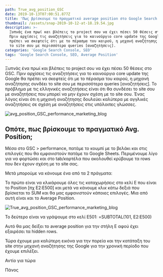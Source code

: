 ```yaml
---
path: True_avg_position_GSC
date: 2019-10-13T07:00:51.877Z
title: 'Πως βρίσκουμε το πραγματικό average position στο Google Search Console [GSC];'
thumbnail: /assets/snap-2019-10-12-at-18.19.54.jpg
description: >-
  Ξυπνάς ένα πρωί και βλέπεις το project σου να έχει πέσει 50 θέσεις στο GSC.
  Πριν αρχίσεις τις αναζητήσεις για το καινούργιο core update της Google θα
  πρέπει να σκεφτείς ότι με το πέρασμα του καιρού, η μηχανή αναζήτησης συνδέει
  το site σου με περισσότερα queries [αναζητήσεις].
categories: 'Google Search Console, SEO'
tags: 'Google Search Console, SEO, Average Position'
---
```

<script type="application/ld+json">
{
  "@context": "https://schema.org",
  "@type": "BlogPosting",
  "mainEntityOfPage": {
    "@type": "WebPage",
    "@id": https://optimistic-volhard-c69d07.netlify.com/%CF%80%CF%89%CF%82-%CE%B2%CF%81%CE%AF%CF%83%CE%BA%CE%BF%CF%85%CE%BC%CE%B5-%CF%84%CE%BF-%CF%80%CF%81%CE%B1%CE%B3%CE%BC%CE%B1%CF%84%CE%B9%CE%BA%CF%8C-average-position-%CF%83%CF%84%CE%BF-google-search-console-gsc/"
  },
  "headline": "Πως βρίσκουμε το πραγματικό average position στο Google Search Console [GSC];",
  "description": "Ξυπνάς ένα πρωί και βλέπεις το project σου να έχει πέσει 50 θέσεις στο GSC. Πριν αρχίσεις τις αναζητήσεις για το καινούργιο core update της Google θα πρέπει να σκεφτείς ότι με το πέρασμα του καιρού, η μηχανή αναζήτησης συνδέει το site σου με περισσότερα queries [αναζητήσεις].",
  "image": "https://raw.githubusercontent.com/panosmakris/gatsby-starter-blog/master/static/assets/snap-2019-10-12-at-18.19.54.jpg",  
  "author": {
    "@type": "Person",
    "name": "Panos Makris"
  },  
  "publisher": {
    "@type": "Organization",
    "name": "Performance Marketing Athens",
    "logo": {
      "@type": "ImageObject",
      "url": "https://optimistic-volhard-c69d07.netlify.com/static/3a40b396e0bdf467af525d0e3696b1dd/30d3a/25.jpg",
      "width": 50,
      "height": 50
    }
  },
  "datePublished": "2019-10-13",
  "dateModified": "2020-01-01"
}
</script>



Ξυπνάς ένα πρωί και βλέπεις το project σου να έχει πέσει 50 θέσεις στο GSC. Πριν αρχίσεις τις αναζητήσεις για το καινούργιο core update της Google θα πρέπει να σκεφτείς ότι με το πέρασμα του καιρού, η μηχανή αναζήτησης συνδέει το site σου με περισσότερα queries \[αναζητήσεις]. Το πρόβλημα με τις ελληνικές αναζητήσεις είναι ότι θα συνδέσει το site σου με αναζητήσεις που μπορεί να μην έχουν σχέση με το site σου. Ένας λόγος είναι ότι η μηχανή αναζήτησης δουλεύει καλύτερα με αγγλικές αναζητήσεις σε σχέση με αναζητήσεις στις υπόλοιπες γλώσσες. 

![avg_position_GSC_performance_marketing_blog](/assets/snap-2019-10-12-at-18.19.54.jpg "False_avg_position_GSC")

## Οπότε, πως βρίσκουμε το πραγματικό Avg. Position;

Μέσα στο GSC > performance, πατάμε το κουμπί με το βελάκι και στις επιλογές που θα εμφανιστούν πατάμε το Google Sheets. Περιμένουμε λίγο για να φορτώσει και στο tab/καρτέλα που ακολουθεί κρύβουμε τα rows που δεν έχουν σχέση με το site σας.

Μετά μπορούμε να κάνουμε ένα από τα 2 πράγματα: 

Το πρώτο είναι να κλικάρουμε όλες τις καταχωρήσεις στο κελί E που είναι το Position \[πχ Ε2:Ε500] και μετά να κάνουμε κλικ κάτω δεξιά που βρίσκεται το SUM και θα μας εμφανιστούν κάποιες επιλογές. Μια από αυτή είναι και το Average Position.

![True_avg_position_GSC_performance_marketing_blog](/assets/snap-2019-10-12-at-18.19.35.jpg "True_avg_position_GSC_performance_marketing_blog")

Το δεύτερο είναι να γράψουμε στο κελί Ε501:  =SUBTOTAL(101, E2:E500)

Αυτό θα μας δείξει το average position για την στήλη Ε αφού έχει εξαιρέσει τα hidden rows. 

Τώρα έχουμε μια καλύτερη εικόνα για την πορεία και την κατάταξη του site στην μηχανή αναζήτησης της Google για την χρονική περίοδο που έχουμε επιλέξει.

Αντίο για τώρα

Πάνος
